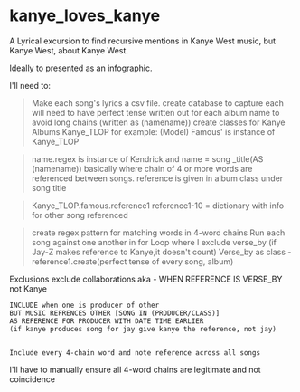 # kanye_loves_kanye
A Lyrical excursion to find recursive mentions in Kanye West music, but Kanye West, about Kanye West.

Ideally to presented as an infographic.


I'll need to:
>Make each song's lyrics a csv file.
>create database to capture each
>will need to have perfect tense written out for each album name to avoid long chains (written as (namename))
> create classes for Kanye Albums
  Kanye_TLOP for example: (Model)
      Famous' is instance of Kanye_TLOP


>name.regex is instance of Kendrick and name = song _title(AS (namename))
    basically where chain of 4 or more words are referenced between songs. 
    reference is given in album class under song title
  
>Kanye_TLOP.famous.reference1
    reference1-10 = dictionary with info for other song referenced


>create regex pattern for matching words in 4-word chains
    Run each song against one another in for Loop where I exclude verse_by (if Jay-Z makes reference to Kanye,it doesn't
    count)
>Verse_by as class - reference1.create(perfect tense of every song, album)



Exclusions
    exclude collaborations
        aka - WHEN REFERENCE IS VERSE_BY not Kanye

    INCLUDE when one is producer of other
    BUT MUSIC REFRENCES OTHER [SONG IN (PRODUCER/CLASS)]
    AS REFERENCE FOR PRODUCER WITH DATE TIME EARLIER
    (if kanye produces song for jay give kanye the reference, not jay)


    Include every 4-chain word and note reference across all songs


I'll have to manually ensure all 4-word chains are legitimate and not coincidence


